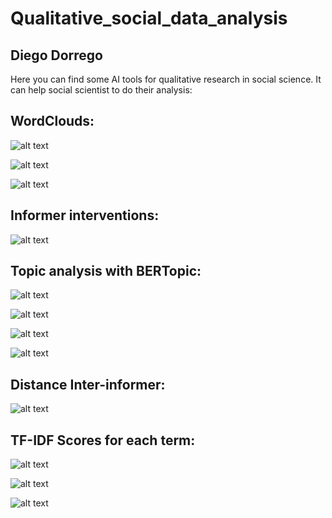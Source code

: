 # Qualitative_social_data_analysis
## Diego Dorrego

Here you can find some AI tools for qualitative research in social science. It can help social scientist
to do their analysis:

## WordClouds:

![alt text](visualizations/wordcloud_all_doc.png)

![alt text](visualizations/wordcloud_h1.png)

![alt text](visualizations/wordcloud_m1.png)

## Informer interventions:

![alt text](visualizations/informer_interventions.png)

## Topic analysis with BERTopic:
![alt text](visualizations/topic_word_scores.png)

![alt text](visualizations/intertopic_distance_map.png)

![alt text](visualizations/documents_and_topics.png)

![alt text](visualizations/hierarchical_cluster.png)

## Distance Inter-informer:

![alt text](visualizations/distance_inter_informer.png)

## TF-IDF Scores for each term:

![alt text](visualizations/tfidf_terms_alldoc.png)

![alt text](visualizations/tfidf_terms_h2.png)

![alt text](visualizations/tfidf_terms_m2.png)
